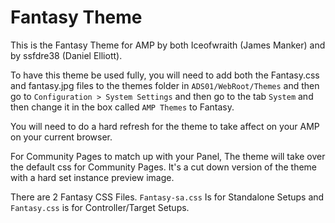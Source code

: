 # Fantasy Theme

This is the Fantasy Theme for AMP by both Iceofwraith (James Manker) and by ssfdre38 (Daniel Elliott).

To have this theme be used fully, you will need to add both the Fantasy.css and fantasy.jpg files to the themes folder in `ADS01/WebRoot/Themes` and then go to `Configuration > System Settings` and then go to the tab `System` and then change it in the box called `AMP Themes` to Fantasy.

You will need to do a hard refresh for the theme to take affect on your AMP on your current browser.

For Community Pages to match up with your Panel, The theme will take over the default css for Community Pages. It's a cut down version of the theme with a hard set instance preview image.

There are 2 Fantasy CSS Files. `Fantasy-sa.css` Is for Standalone Setups and `Fantasy.css` is for Controller/Target Setups.
